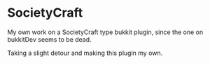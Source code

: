 SocietyCraft
============

My own work on a SocietyCraft type bukkit plugin, since the one on bukkitDev seems to be dead.

Taking a slight detour and making this plugin my own.